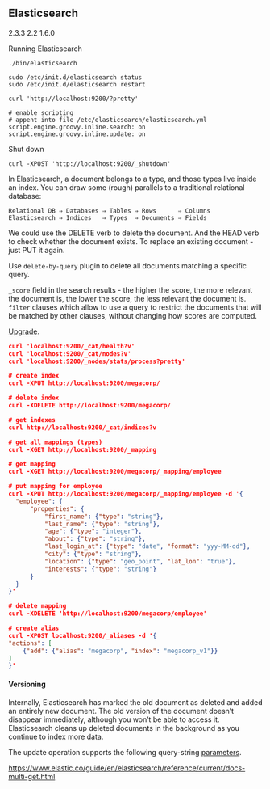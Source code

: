 Elasticsearch
-
2.3.3
2.2
1.6.0

Running Elasticsearch
````
./bin/elasticsearch

sudo /etc/init.d/elasticsearch status
sudo /etc/init.d/elasticsearch restart

curl 'http://localhost:9200/?pretty'
````
````
# enable scripting
# appent into file /etc/elasticsearch/elasticsearch.yml
script.engine.groovy.inline.search: on
script.engine.groovy.inline.update: on
````

Shut down
````
curl -XPOST 'http://localhost:9200/_shutdown'
````

In Elasticsearch, a document belongs to a type, and those types live inside an index.
You can draw some (rough) parallels to a traditional relational database:
````
Relational DB ⇒ Databases ⇒ Tables ⇒ Rows      ⇒ Columns
Elasticsearch ⇒ Indices   ⇒ Types  ⇒ Documents ⇒ Fields
````
We could use the DELETE verb to delete the document.
And the HEAD verb to check whether the document exists.
To replace an existing document - just PUT it again.

Use `delete-by-query` plugin to delete all documents matching a specific query.

`_score` field in the search results - the higher the score,
the more relevant the document is, the lower the score, the less relevant the document is.
`filter` clauses which allow to use a query
to restrict the documents that will be matched by other clauses, without changing how scores are computed.

[Upgrade](https://www.elastic.co/guide/en/elasticsearch/reference/current/setup-upgrade.html).

````json
curl 'localhost:9200/_cat/health?v'
curl 'localhost:9200/_cat/nodes?v'
curl 'localhost:9200/_nodes/stats/process?pretty'

# create index
curl -XPUT http://localhost:9200/megacorp/

# delete index
curl -XDELETE http://localhost:9200/megacorp/

# get indexes
curl http://localhost:9200/_cat/indices?v

# get all mappings (types)
curl -XGET http://localhost:9200/_mapping

# get mapping
curl -XGET http://localhost:9200/megacorp/_mapping/employee

# put mapping for employee
curl -XPUT http://localhost:9200/megacorp/_mapping/employee -d '{
  "employee": {
      "properties": {
          "first_name": {"type": "string"},
          "last_name": {"type": "string"},
          "age": {"type": "integer"},
          "about": {"type": "string"},
          "last_login_at": {"type": "date", "format": "yyy-MM-dd"},
          "city": {"type": "string"},
          "location": {"type": "geo_point", "lat_lon": "true"},
          "interests": {"type": "string"}
      }
  }
}'

# delete mapping
curl -XDELETE 'http://localhost:9200/megacorp/employee'

# create alias
curl -XPOST localhost:9200/_aliases -d '{
"actions": [
    {"add": {"alias": "megacorp", "index": "megacorp_v1"}}
]
}'
````

#### Versioning

Internally, Elasticsearch has marked the old document as deleted and added an entirely new document.
The old version of the document doesn’t disappear immediately,
although you won’t be able to access it.
Elasticsearch cleans up deleted documents in the background as you continue to index more data.



The update operation supports the following query-string
[parameters](https://www.elastic.co/guide/en/elasticsearch/reference/current/docs-update.html#_parameters_3).

https://www.elastic.co/guide/en/elasticsearch/reference/current/docs-multi-get.html
